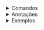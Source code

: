 <details>
<summary>Comandos</summary>

- **AWS CDK**
  <details>
  <summary>Expandir</summary>

  - **cdk list**
    - Visualizar nosso projeto para saber quais stacks temos dentro do projeto.
    - O nome listado é o que está como segundo parâmetro da instância da classe na pasta `bin`.

      ```typescript
      new EcomerceAwsStack(app, 'EcomerceAwsStack', {});
      ```

  - **cdk deploy --all**
    - Implanta todas as stacks definidas no projeto de uma só vez, criando ou atualizando os recursos na AWS conforme especificado no código.

  - **cdk diff**
    - Compara o estado atual dos recursos na AWS com o que está definido no código do CDK, exibindo as diferenças.

  - **cdk destroy --all**
    - Remove todas as stacks e recursos implantados associados ao projeto, garantindo que nenhum recurso permaneça na AWS.

  </details>

</details>



<details>
<summary>Anotações</summary>

- ### A pasta bin

  <details>
  <summary>Expandir</summary>
  
    - A pasta ```.bin``` é a entrada principal do nosso projeto. Quando o projeto for executado, ele será iniciado a partir dela.
    - Essa pasta contém o arquivo responsável por inicializar a execução das stacks e recursos no projeto.
    - Por padrão, ao rodar o projeto com o CDK, ele buscará essa pasta para identificar qual stack inicial será executada.
    - O arquivo dentro de ```.bin``` normalmente segue o padrão de instanciar a aplicação e as stacks, como exemplificado abaixo:

    ```typescript
    const app = new App();
    new EcomerceAwsStack(app, 'EcomerceAwsStack', {});
    ```

  </details>

- ### Lamba functions
  <details>
  <summary>Expandir</summary>

  - Funções (pequenos trechos de código) que são executados a partir de triggers disparados por eventos.
    - exemplo de evento:
        - requisição rest feita por um client de fora da aws para executar a função dentro da nossa infraestrutura
        - a lambda é executada dentro de um ambiente de execução que possui tudo que é necessário para nossa função ser executada
    - concorrência:
        - lambdas são concorrentes então caso haja requisições ao mesmo tempo é possível tratar ambas
    - custo:
        - tempo de de execução e memória consumida, logo, devemos nos importar com performance, execução e etc.

  -
  -

    ```typescript

    ```

  </details>

</details>

<details>
<summary>Exemplos</summary>

- **Entendendo a classe que representa uma stack**
  - Toda classe que estende de `cdk.Stack` é ou representa uma stack, e dentro dela podemos definir nossos recursos e configurações.
  <details>
  <summary>Expandir</summary>

  - O `cdk.Stack` é a estrutura base no AWS CDK para definir recursos e configurações de infraestrutura.
  - A classe que estende `cdk.Stack` permite configurar e definir os recursos que serão provisionados na AWS, como buckets S3, filas SQS, etc.
  - O exemplo abaixo mostra a estrutura básica de uma classe de stack que pode ser estendida para adicionar mais recursos conforme necessário.

    ```typescript
    import * as cdk from 'aws-cdk-lib';
    import { Construct } from 'constructs';

    export class EcomerceAwsStack extends cdk.Stack {
        constructor(scope: Construct, id: string, props?: cdk.StackProps) {
            super(scope, id, props);

            // O código que define seus recursos vai aqui
            // Exemplo: criar uma fila SQS ou um bucket S3
        }
    }
    ```

  </details>

</details>
